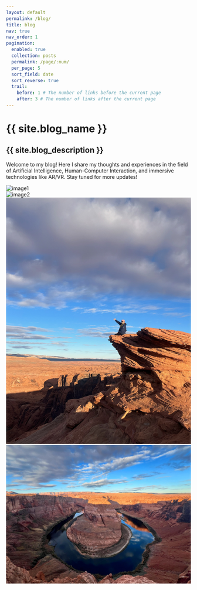 ```yaml
---
layout: default
permalink: /blog/
title: blog
nav: true
nav_order: 1
pagination:
  enabled: true
  collection: posts
  permalink: /page/:num/
  per_page: 5
  sort_field: date
  sort_reverse: true
  trail:
    before: 1 # The number of links before the current page
    after: 3 # The number of links after the current page
---
```


<div class="post">

  <div class="header-bar">
    <h1>{{ site.blog_name }}</h1>
    <h2>{{ site.blog_description }}</h2>
  </div>

  <p>Welcome to my blog! Here I share my thoughts and experiences in the field of Artificial Intelligence, Human-Computer Interaction, and immersive technologies like AR/VR. Stay tuned for more updates!</p>

  <div class="row">
    <div class="col-sm-6 mb-4">
      <img src="assets/abby-img/1.HEIC" class="img-fluid" alt="image1" style="object-fit: cover;">
    </div>
    <div class="col-sm-6 mb-4">
      <img src="assets/abby-img/2.HEIC" class="img-fluid" alt="image2" style="object-fit: cover;">
    </div>
  </div>
  
  <div class="row">
    <div class="col-sm-4 mb-4">
      <img src="assets/abby-img/3.JPG" class="img-fluid" alt="image3" style="object-fit: cover;">
    </div>
    <div class="col-sm-8 mb-4">
      <img src="assets/abby-img/4.JPG" class="img-fluid" alt="image4" style="object-fit: cover;">
    </div>
  </div>

</div>